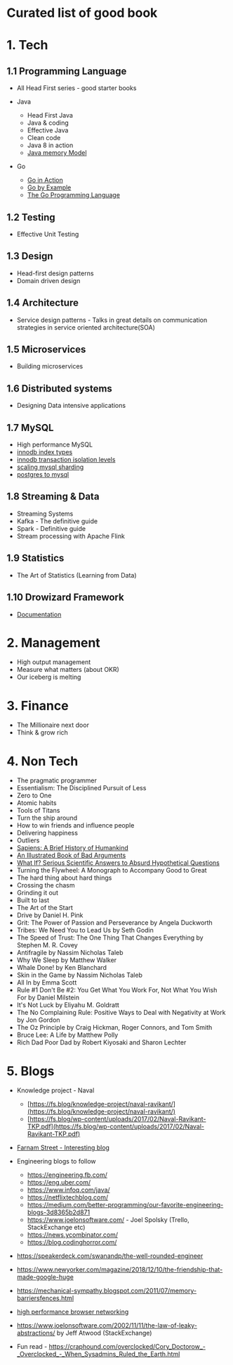 
# Curated list of good book

# 1. Tech

## 1.1 Programming Language
- All Head First series - good starter books
- Java
    - Head First Java
	- Java & coding
	- Effective Java
	- Clean code
	- Java 8 in action
	- [Java memory Model](http://tutorials.jenkov.com/java-concurrency/java-memory-model.html)

- Go
	- [Go in Action](https://github.com/KeKe-Li/book/blob/master/Go/go-in-action.pdf)
	- [Go by Example](https://gobyexample.com/)
	- [The Go Programming Language](https://www.gopl.io/)

## 1.2 Testing
- Effective Unit Testing

## 1.3 Design
- Head-first design patterns
- Domain driven design

## 1.4 Architecture
- Service design patterns - Talks in great details on communication strategies in service oriented architecture(SOA)

## 1.5 Microservices
- Building microservices

## 1.6 Distributed systems
- Designing Data intensive applications

## 1.7 MySQL
- High performance MySQL
- [innodb index types](https://dev.mysql.com/doc/refman/5.7/en/innodb-index-types.html)
- [innodb transaction isolation levels](https://dev.mysql.com/doc/refman/5.7/en/innodb-transaction-isolation-levels.html)
- [scaling mysql sharding](https://medium.com/pinterest-engineering/sharding-pinterest-how-we-scaled-our-mysql-fleet-3f341e96ca6f)
- [postgres to mysql](https://eng.uber.com/postgres-to-mysql-migration/)

## 1.8 Streaming & Data
- Streaming Systems
- Kafka - The definitive guide
- Spark - Definitive guide
- Stream processing with Apache Flink

## 1.9 Statistics
- The Art of Statistics (Learning from Data)

## 1.10 Drowizard Framework
- [Documentation](https://www.dropwizard.io/en/latest/manual/core.html)


# 2. Management
- High output management
- Measure what matters (about OKR)
- Our iceberg is melting

# 3. Finance
- The Millionaire next door
- Think & grow rich

# 4. Non Tech
- The pragmatic programmer
- Essentialism: The Disciplined Pursuit of Less
- Zero to One
- Atomic habits
- Tools of Titans
- Turn the ship around
- How to win friends and influence people
- Delivering happiness
- Outliers 
- [Sapiens: A Brief History of Humankind](https://www.goodreads.com/book/show/23692271-sapiens)
- [An Illustrated Book of Bad Arguments](https://www.goodreads.com/book/show/18753581-an-illustrated-book-of-bad-arguments)
- [What If? Serious Scientific Answers to Absurd Hypothetical Questions](https://www.goodreads.com/book/show/21413662-what-if-serious-scientific-answers-to-absurd-hypothetical-questions)
- Turning the Flywheel: A Monograph to Accompany Good to Great
- The hard thing about hard things
- Crossing the chasm
- Grinding it out
- Built to last
- The Art of the Start
- Drive by Daniel H. Pink
- Grit: The Power of Passion and Perseverance by Angela Duckworth
- Tribes: We Need You to Lead Us by Seth Godin
- The Speed of Trust: The One Thing That Changes Everything by Stephen M. R. Covey
- Antifragile by Nassim Nicholas Taleb
- Why We Sleep by Matthew Walker
- Whale Done! by Ken Blanchard
- Skin in the Game by Nassim Nicholas Taleb
- All In by Emma Scott
- Rule #1 Don't Be #2: You Get What You Work For, Not What You Wish For by Daniel Milstein
- It's Not Luck by Eliyahu M. Goldratt
- The No Complaining Rule: Positive Ways to Deal with Negativity at Work by Jon Gordon
- The Oz Principle by Craig Hickman, Roger Connors, and Tom Smith
- Bruce Lee: A Life by Matthew Polly
- Rich Dad Poor Dad by Robert Kiyosaki and Sharon Lechter

# 5. Blogs
- Knowledge project - Naval
	- [https://fs.blog/knowledge-project/naval-ravikant/](https://fs.blog/knowledge-project/naval-ravikant/)
	- [https://fs.blog/wp-content/uploads/2017/02/Naval-Ravikant-TKP.pdf](https://fs.blog/wp-content/uploads/2017/02/Naval-Ravikant-TKP.pdf)
- [Farnam Street - Interesting blog](https://fs.blog/)
- Engineering blogs to follow	
	- https://engineering.fb.com/
	- https://eng.uber.com/
	- https://www.infoq.com/java/
	- https://netflixtechblog.com/
	- https://medium.com/better-programming/our-favorite-engineering-blogs-3d8365b2d871
    - https://www.joelonsoftware.com/  - Joel Spolsky (Trello, StackExchange etc)
    - https://news.ycombinator.com/
    - https://blog.codinghorror.com/

- https://speakerdeck.com/swanandp/the-well-rounded-engineer
- https://www.newyorker.com/magazine/2018/12/10/the-friendship-that-made-google-huge
- https://mechanical-sympathy.blogspot.com/2011/07/memory-barriersfences.html
- [high performance browser networking](https://hpbn.co/)
- https://www.joelonsoftware.com/2002/11/11/the-law-of-leaky-abstractions/ by Jeff Atwood (StackExchange)
- Fun read - https://craphound.com/overclocked/Cory_Doctorow_-_Overclocked_-_When_Sysadmins_Ruled_the_Earth.html 

